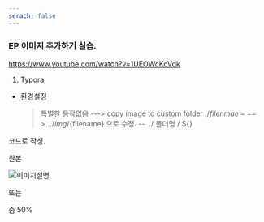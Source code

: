 ```yaml
---
serach: false
---
```


### EP 이미지 추가하기 실습.

https://www.youtube.com/watch?v=1UEOWcKcVdk

1. Typora

-   환경설정
    > 특별한 동작없음 ---> copy image to custom folder
    > ./${filenmae} ---> ../img/${filename} 으로 수정.
    > -- ../ 폴더명 / ${}

코드로 작성.

원본

![이미지설명](경로/이미지파일명.확장자)

또는

줌 50%
